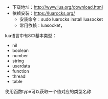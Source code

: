 - 下载地址：http://www.lua.org/download.html
- 依赖安装：https://luarocks.org/
  - 安装命令：sudo luarocks install luasocket
  - 常用依赖：luasocket，

lua语言中有8中基本类型：

- nil
- boolean
- number
- string
- userdata
- function
- thread
- table

使用函数type可以获取一个值对应的类型名称
